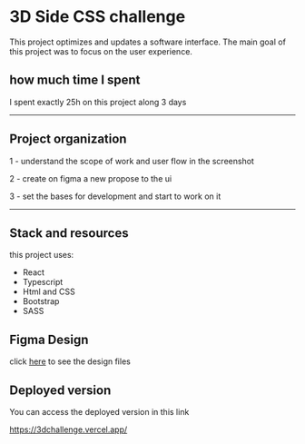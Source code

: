# 3D Side CSS challenge

This project optimizes and updates a software interface. The main goal of this project was to focus on the user experience.

## how much time I spent

I spent exactly 25h on this project along 3 days

<hr/>

## Project organization

1 - understand the scope of work and user flow in the screenshot

2 - create on figma a new propose to the ui

3 - set the bases for development and start to work on it

<hr>

## Stack and resources

this project uses:

<ul>
    <li> React
    <li> Typescript
    <li> Html and CSS
    <li> Bootstrap
    <li> SASS 
</ul>

## Figma Design

click <a href="https://www.figma.com/file/VtPKt1Hi6jj6jYYNhs8x5k/3D-side?node-id=0%3A1">here<a> to see the design files

## Deployed version

You can access the deployed version in this link

https://3dchallenge.vercel.app/
